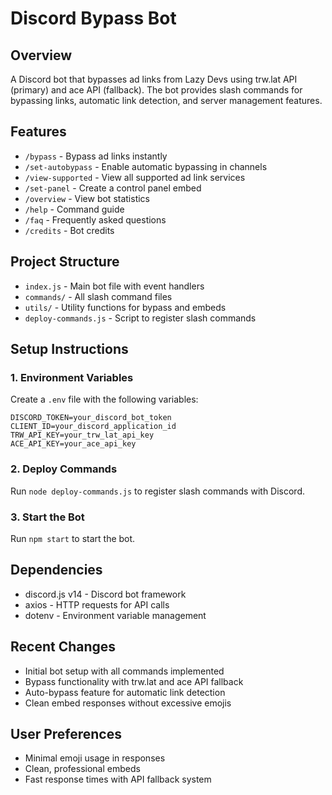 # Discord Bypass Bot

## Overview
A Discord bot that bypasses ad links from Lazy Devs using trw.lat API (primary) and ace API (fallback). The bot provides slash commands for bypassing links, automatic link detection, and server management features.

## Features
- `/bypass` - Bypass ad links instantly
- `/set-autobypass` - Enable automatic bypassing in channels
- `/view-supported` - View all supported ad link services
- `/set-panel` - Create a control panel embed
- `/overview` - View bot statistics
- `/help` - Command guide
- `/faq` - Frequently asked questions
- `/credits` - Bot credits

## Project Structure
- `index.js` - Main bot file with event handlers
- `commands/` - All slash command files
- `utils/` - Utility functions for bypass and embeds
- `deploy-commands.js` - Script to register slash commands

## Setup Instructions

### 1. Environment Variables
Create a `.env` file with the following variables:
```
DISCORD_TOKEN=your_discord_bot_token
CLIENT_ID=your_discord_application_id
TRW_API_KEY=your_trw_lat_api_key
ACE_API_KEY=your_ace_api_key
```

### 2. Deploy Commands
Run `node deploy-commands.js` to register slash commands with Discord.

### 3. Start the Bot
Run `npm start` to start the bot.

## Dependencies
- discord.js v14 - Discord bot framework
- axios - HTTP requests for API calls
- dotenv - Environment variable management

## Recent Changes
- Initial bot setup with all commands implemented
- Bypass functionality with trw.lat and ace API fallback
- Auto-bypass feature for automatic link detection
- Clean embed responses without excessive emojis

## User Preferences
- Minimal emoji usage in responses
- Clean, professional embeds
- Fast response times with API fallback system
